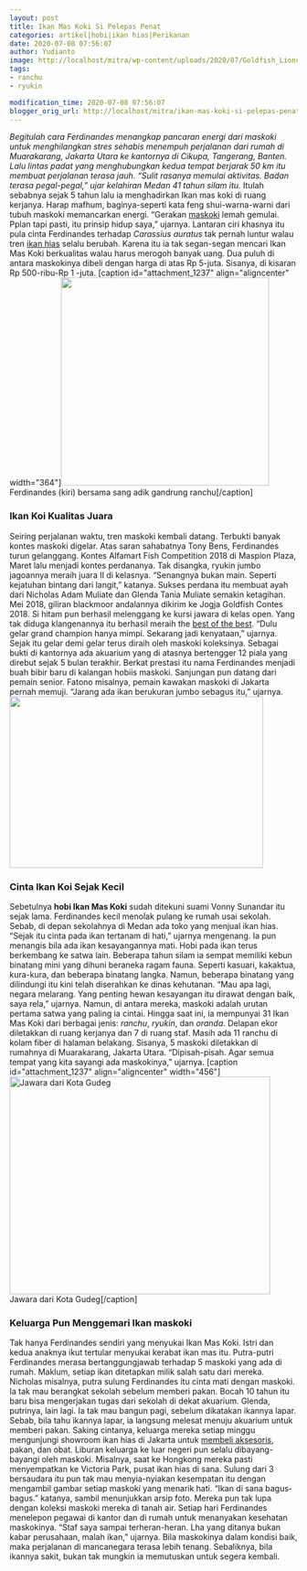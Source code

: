 ```yaml
---
layout: post
title: Ikan Mas Koki Si Pelepas Penat
categories: artikel|hobi|ikan hias|Perikanan
date: 2020-07-08 07:56:07
author: Yudianto
image: http://localhost/mitra/wp-content/uploads/2020/07/Goldfish_Lionchu_first_orize_winner_1200x800.jpg
tags:
- ranchu
- ryukin

modification_time: 2020-07-08 07:56:07
blogger_orig_url: http://localhost/mitra/ikan-mas-koki-si-pelepas-penat.html
---
```


<em>Begitulah cara Ferdinandes menangkap pancaran energi dari maskoki untuk menghilangkan stres sehabis menempuh perjalanan dari rumah di Muarakarang, Jakarta Utara ke kantornya di Cikupa, Tangerang, Banten. Lalu lintas padat yang menghubungkan kedua tempat berjarak 50 km itu membuat perjalanan terasa jauh. “Sulit rasanya memulai aktivitas. Badan terasa pegal-pegal,” ujar kelahiran Medan 41 tahun silam itu.</em>
Itulah sebabnya sejak 5 tahun lalu ia menghadirkan Ikan mas koki di ruang kerjanya. Harap mafhum, baginya-seperti kata feng shui-warna-warni dari tubuh maskoki memancarkan energi. “Gerakan <a href="https://www.fishbase.se/Summary/SpeciesSummary.php?id=271&amp;lang=bahasa">maskoki</a> lemah gemulai. Pplan tapi pasti, itu prinsip hidup saya,” ujarnya. Lantaran ciri khasnya itu pula cinta Ferdinandes terhadap <em>Carassius auratus</em> tak pernah luntur walau tren <a class="wpil_keyword_link " href="http://127.0.0.1/mitra/ikan-hias"  title="ikan hias" data-wpil-keyword-link="linked">ikan hias</a> selalu berubah. Karena itu ia tak segan-segan mencari Ikan Mas Koki berkualitas walau harus merogoh banyak uang. Dua puluh di antara maskokinya dibeli dengan harga di atas Rp 5-juta. Sisanya, di kisaran Rp 500-ribu-Rp  1 -juta.
[caption id="attachment_1237" align="aligncenter" width="364"]<img class="wp-image-1237" src="http://127.0.0.1/mitra/wp-content/uploads/2020/07/koki_799x800.jpg" alt="" width="364" height="364" /> Ferdinandes (kiri) bersama sang adik gandrung ranchu[/caption]
<h3>Ikan Koi Kualitas Juara</h3>
Seiring perjalanan waktu, tren maskoki kembali datang. Terbukti banyak kontes maskoki digelar. Atas saran sahabatnya Tony Bens, Ferdinandes turun gelanggang. Kontes Alfamart Fish Competition 2018 di Maspion Plaza, Maret lalu menjadi kontes perdananya. Tak disangka, ryukin jumbo jagoannya meraih juara II di kelasnya. “Senangnya bukan main. Seperti kejatuhan bintang dari langit,” katanya.
Sukses perdana itu membuat ayah dari Nicholas Adam Muliate dan Glenda Tania Muliate semakin ketagihan. Mei 2018, giliran blackmoor andalannya dikirim ke Jogja Goldfish Contes 2018. Si hitam pun berhasil melenggang ke kursi jawara di kelas open.
Yang tak diduga klangenannya itu berhasil meraih the <a href="http://127.0.0.1/mitra/2-jenis-ikan-discus-unggulan-hasil.html">best of the best</a>. “Dulu gelar grand champion hanya mimpi. Sekarang jadi kenyataan,” ujarnya. Sejak itu gelar demi gelar terus diraih oleh maskoki koleksinya.
Sebagai bukti di kantornya ada akuarium yang di atasnya bertengger 12 piala yang direbut sejak 5 bulan terakhir.
Berkat prestasi itu nama Ferdinandes menjadi buah bibir baru di kalangan hobiis maskoki. Sanjungan pun datang dari pemain senior. Fatono misalnya, pemain kawakan maskoki di Jakarta pernah memuji. “Jarang ada ikan berukuran jumbo sebagus itu,” ujarnya.
<img class="wp-image-1240 aligncenter" src="http://127.0.0.1/mitra/wp-content/uploads/2020/07/koki_1246x800.jpg" alt="" width="444" height="300" />
<h3>Cinta Ikan Koi Sejak Kecil</h3>
Sebetulnya <strong>hobi Ikan Mas Koki</strong> sudah ditekuni suami Vonny Sunandar itu sejak lama. Ferdinandes kecil menolak pulang ke rumah usai sekolah. Sebab, di depan sekolahnya di Medan ada toko yang menjual ikan hias. “Sejak itu cinta pada ikan tertanam di hati,” ujarnya mengenang. Ia pun menangis bila ada ikan kesayangannya mati.
Hobi pada ikan terus berkembang ke satwa lain. Beberapa tahun silam ia sempat memiliki kebun binatang mini yang dihuni beraneka ragam fauna. Seperti kasuari, kakaktua, kura-kura, dan beberapa binatang langka. Namun, beberapa binatang yang dilindungi itu kini telah diserahkan ke dinas kehutanan. “Mau apa lagi, negara melarang. Yang penting hewan kesayangan itu dirawat dengan baik, saya rela,” ujarnya. Namun, di antara mereka, maskoki adalah urutan pertama satwa yang paling ia cintai.
Hingga saat ini, ia mempunyai 31 Ikan Mas Koki dari berbagai jenis: <em>ranchu</em>, <em>ryukin</em>, dan <em>oranda</em>. Delapan ekor diletakkan di ruang kerjanya dan 7 di ruang staf. Masih ada 11 ranchu di kolam fiber di halaman belakang. Sisanya, 5 maskoki diletakkan di rumahnya di Muarakarang, Jakarta Utara. “Dipisah-pisah. Agar semua tempat yang kita sayangi ada maskokinya,” ujarnya.
[caption id="attachment_1237" align="aligncenter" width="456"]<img class="wp-image-1237" src="http://127.0.0.1/mitra/wp-content/uploads/2020/07/koki_799x800.jpg" alt="Jawara dari Kota Gudeg" width="456" height="381" /> Jawara dari Kota Gudeg[/caption]
<h3>Keluarga Pun Menggemari Ikan maskoki</h3>
Tak hanya Ferdinandes sendiri yang menyukai Ikan Mas Koki. Istri dan kedua anaknya ikut tertular menyukai kerabat ikan mas itu. Putra-putri Ferdinandes merasa bertanggungjawab terhadap 5 maskoki yang ada di rumah. Maklum, setiap ikan ditetapkan milik salah satu dari mereka.
Nicholas misalnya, putra sulung Ferdinandes itu cinta mati dengan maskoki. Ia tak mau berangkat sekolah sebelum memberi pakan. Bocah 10 tahun itu baru bisa mengerjakan tugas dari sekolah di dekat akuarium. Glenda, putrinya, lain lagi. Ia tak mau bangun pagi, sebelum dikatakan ikannya lapar.
Sebab, bila tahu ikannya lapar, ia langsung melesat menuju akuarium untuk memberi pakan.
Saking cintanya, keluarga mereka setiap minggu mengunjungi showroom ikan hias di Jakarta untuk <a href="http://127.0.0.1/mitra/evolusi-perdagangan-aksesori-ikan-hias.html">membeli aksesoris</a>, pakan, dan obat. Liburan keluarga ke luar negeri pun selalu dibayang-bayangi oleh maskoki. Misalnya, saat ke Hongkong mereka pasti menyempatkan ke Victoria Park, pusat ikan hias di sana. Sulung dari 3 bersaudara itu pun tak mau menyia-nyiakan kesempatan itu dengan mengambil gambar setiap maskoki yang menarik hati. “Ikan di sana bagus-bagus.” katanya, sambil menunjukkan arsip foto.
Mereka pun tak lupa dengan koleksi maskoki mereka di tanah air. Setiap hari Ferdinandes menelepon pegawai di kantor dan di rumah untuk menanyakan kesehatan maskokinya. “Staf saya sampai terheran-heran. Lha yang ditanya bukan kabar perusahaan, malah ikan,” ujarnya. Bila maskokinya dalam kondisi baik, maka perjalanan di mancanegara terasa lebih tenang. Sebaliknya, bila ikannya sakit, bukan tak mungkin ia memutuskan untuk segera kembali.
